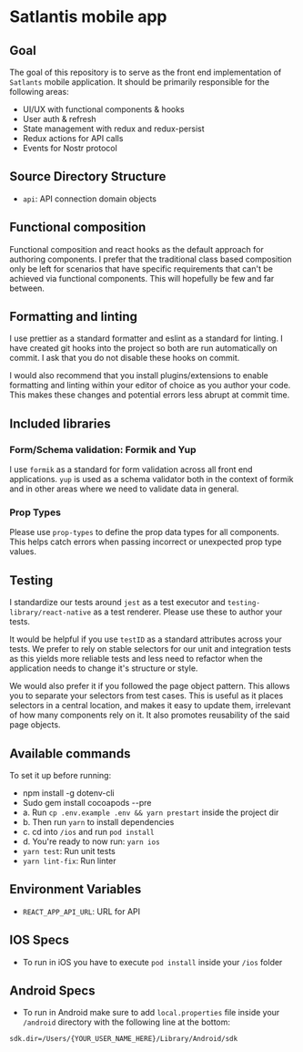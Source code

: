 # Satlantis mobile app

## Goal

The goal of this repository is to serve as the front end implementation
of `Satlants` mobile application. It should be primarily responsible for the
following areas:

- UI/UX with functional components & hooks
- User auth & refresh
- State management with redux and redux-persist
- Redux actions for API calls
- Events for Nostr protocol

## Source Directory Structure

- `api`: API connection domain objects

## Functional composition

Functional composition and react hooks as the default approach for
authoring components. I prefer that the traditional class based composition
only be left for scenarios that have specific requirements that can't be
achieved via functional components. This will hopefully be few and far between.

## Formatting and linting

I use prettier as a standard formatter and eslint as a standard for linting. I
have created git hooks into the project so both are run automatically on commit.
I ask that you do not disable these hooks on commit.

I would also recommend that you install plugins/extensions to enable formatting
and linting within your editor of choice as you author your code. This makes
these changes and potential errors less abrupt at commit time.

## Included libraries

### Form/Schema validation: Formik and Yup

I use `formik` as a standard for form validation across all front end
applications. `yup` is used as a schema validator both in the context of formik
and in other areas where we need to validate data in general.

### Prop Types

Please use `prop-types` to define the prop data types for all components. This
helps catch errors when passing incorrect or unexpected prop type values.

## Testing

I standardize our tests around `jest` as a test executor and
`testing-library/react-native` as a test renderer. Please use these to author
your tests.

It would be helpful if you use `testID` as a standard attributes across your tests. We prefer to rely on stable selectors for our unit and integration tests as this yields more reliable tests and less need to refactor when the application needs to change it's structure or style.

We would also prefer it if you followed the page object pattern. This allows you
to separate your selectors from test cases. This is useful as it places
selectors in a central location, and makes it easy to update them, irrelevant of
how many components rely on it. It also promotes reusability of the said page
objects.

## Available commands
To set it up before running:
- npm install -g dotenv-cli
- Sudo gem install cocoapods --pre
- a. Run `cp .env.example .env && yarn prestart` inside the project dir
- b. Then run `yarn` to install dependencies
- c. cd into `/ios` and run `pod install`
- d. You're ready to now run: `yarn ios`
- `yarn test`: Run unit tests
- `yarn lint-fix`: Run linter

## Environment Variables

* `REACT_APP_API_URL`: URL for API

## IOS Specs

- To run in iOS you have to execute `pod install` inside your `/ios` folder

## Android Specs

- To run in Android make sure to add `local.properties` file inside your `/android` directory with the following line at the bottom:

`sdk.dir=/Users/{YOUR_USER_NAME_HERE}/Library/Android/sdk`
